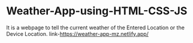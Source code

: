 # Weather-App-using-HTML-CSS-JS
It is a webpage to tell the current weather of the Entered Location or the Device Location.
link-<https://weather-app-mz.netlify.app/>
